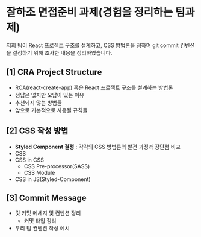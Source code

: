 # 잘하조 면접준비 과제(경험을 정리하는 팀과제)
 
저희 팀이 React 프로젝트 구조를 설계하고, CSS 방법론을 정하며 git commit 컨벤션을 결정하기 위해 조사한 내용을 정리하였습니다.

## [1] CRA Project Structure
 - RCA(react-create-app) 혹은 React 프로젝트 구조를 설계하는 방법론
 - 정답은 없지만 오답이 있는 이유
 - 추천되지 않는 방법들
 - 앞으로 기본적으로 사용될 규칙들
 
## [2] CSS 작성 방법
 - **Styled Component 결정** : 각각의 CSS 방법론의 발전 과정과 장단점 비교
 - CSS
 - CSS in CSS
   - CSS Pre-processor(SASS)
   - CSS Module
- CSS in JS(Styled-Component)

## [3] Commit Message
  - 깃 커밋 메세지 및 컨벤션 정리
    - 커밋 타입 정리
  - 우리 팀 컨벤션 작성 예시
